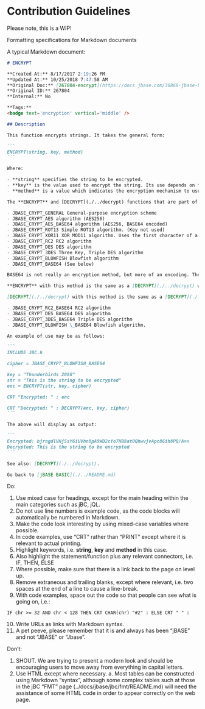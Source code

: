# Contribution Guidelines

Please note, this is a WIP!

Formatting specifications for Markdown documents

A typical Markdown document:

````markdown
# ENCRYPT

**Created At:** 8/17/2017 2:19:26 PM  
**Updated At:** 10/25/2018 7:47:58 AM  
**Original Doc:** [267804-encrypt](https://docs.jbase.com/36868-jbase-basic/267804-encrypt)  
**Original ID:** 267804  
**Internal:** No

**Tags:**
<badge text='encryption' vertical='middle' />

## Description

This function encrypts strings. It takes the general form:

```
ENCRYPT(string, key, method)
```

Where:

- **string** specifies the string to be encrypted.
- **key** is the value used to encrypt the string. Its use depends on **method**.
- **method** is a value which indicates the encryption mechanism to use.

The **ENCRYPT** and [DECRYPT](./../decrypt) functions that are part of jBASE BASIC now support the following cipher methods (Defined in **JBC.h**)

- JBASE_CRYPT_GENERAL General-purpose encryption scheme
- JBASE_CRYPT_AES algorithm (AES256)
- JBASE_CRYPT_AES_BASE64 algorithm (AES256, BASE64 encoded)
- JBASE_CRYPT_ROT13 Simple ROT13 algorithm. (Key not used)
- JBASE_CRYPT_XOR11 XOR MOD11 algorithm. Uses the first character of a key as a seed value.
- JBASE_CRYPT_RC2 RC2 algorithm
- JBASE_CRYPT_DES DES algorithm
- JBASE_CRYPT_3DES Three Key, Triple DES algorithm
- JBASE_CRYPT_BLOWFISH Blowfish algorithm
- JBASE_CRYPT_BASE64 (See below)

BASE64 is not really an encryption method, but more of an encoding. The reason for this is that the output of an encryption often results in a binary string. It allows binary data to be represented as a character string. BASE64 operation is not required but is performed in addition to the primary algorithm. e.g. JBASE_CRYPT_RC2_BASE64

**ENCRYPT** with this method is the same as a [DECRYPT](./../decrypt) with method JBASE_CRYPT_RC2 followed by [DECRYPT](./../decrypt) with method JBASE_CRYPT_BASE64.

[DECRYPT](./../decrypt) with this method is the same as a [DECRYPT](./../decrypt) with method JBASE_CRYPT_BASE64 followed by [DECRYPT](./../decrypt) with method JBASE_CRYPT_RC2.

- JBASE_CRYPT_RC2_BASE64 RC2 algorithm
- JBASE_CRYPT_DES_BASE64 DES algorithm
- JBASE_CRYPT_3DES_BASE64 Triple DES algorithm
- JBASE_CRYPT_BLOWFISH \_BASE64 Blowfish algorithm.

An example of use may be as follows:

```
INCLUDE JBC.h

cipher = JBASE_CRYPT_BLOWFISH_BASE64

key = "Thunderbirds 2086"
str = "This is the string to be encrypted"
enc = ENCRYPT(str, key, cipher)

CRT "Encrypted: " : enc

CRT "Decrypted: " : DECRYPT(enc, key, cipher)
```

The above will display as output:

```
Encrypted: bjrngdlVNjSsY6iUVhn8pA9WD2cYo7HB8at0QhwvjvApc8Gih8PQ/A==
Decrypted: This is the string to be encrypted
```

See also: [DECRYPT](./../decrypt).

Go back to [jBASE BASIC](./../README.md)
````

Do:

1. Use mixed case for headings, except for the main heading within the main categories such as jBC, jQL.
2. Do not use line numbers is example code, as the code blocks will automatically be numbered in Markdown.
3. Make the code look interesting by using mixed-case variables where possible.
4. In code examples, use “CRT” rather than “PRINT” except where it is relevant to actual printing.
5. Highlight keywords, i.e. **string**, **key** and **method** in this case.
6. Also highlight the statement/function plus any relevant connectors, i.e. IF, THEN, ELSE
7. Where possible, make sure that there is a link back to the page on level up.
8. Remove extraneous and trailing blanks, except where relevant, i.e. two spaces at the end of a line to cause a line-break.
9. With code examples, space out the code so that people can see what is going on, i,e.:

```
IF chr >= 32 AND chr < 128 THEN CRT CHAR(chr) "#2" : ELSE CRT " " :
```

10. Write URLs as links with Markdown syntax.
11. A pet peeve, please remember that it is and always has been “jBASE” and not “JBASE” or “Jbase”.

Don’t:

1. SHOUT. We are trying to present a modern look and should be encouraging users to move away from everything in capital letters.
2. Use HTML except where necessary.
   a. Most tables can be constructed using Markdown “syntax”, although some complex tables such at those in the jBC “FMT” page (../docs/jbase/jbc/fmt/README.md) will need the assistance of some HTML code in order to appear correctly on the web page.

```

```
